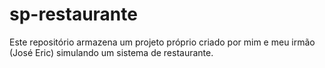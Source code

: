 # sp-restaurante
Este repositório armazena um projeto próprio criado por mim e meu irmão (José Eric) simulando um sistema de restaurante.
